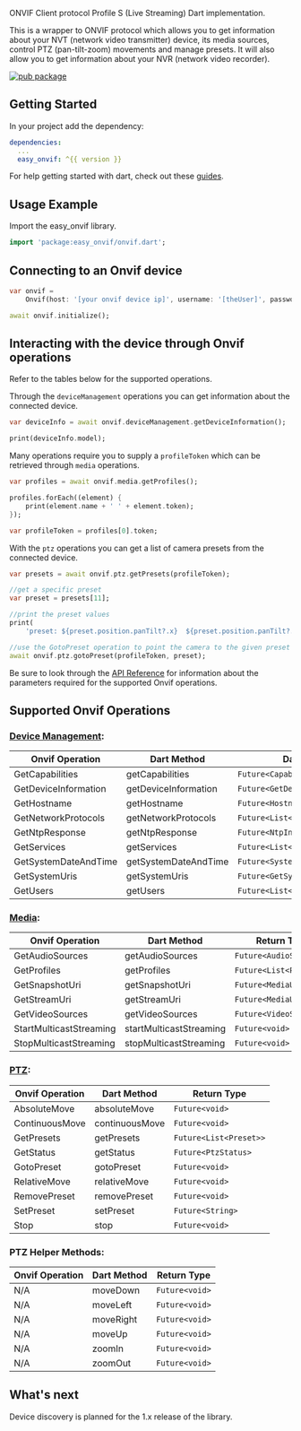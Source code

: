 ONVIF Client protocol Profile S (Live Streaming) Dart implementation.

This is a wrapper to ONVIF protocol which allows you to get information about your NVT (network video transmitter) device, its media sources, control PTZ (pan-tilt-zoom) movements and manage presets.  It will also allow you to get information about your NVR (network video recorder).

[![pub package](https://img.shields.io/pub/v/easy_onvif.svg)](https://pub.dartlang.org/packages/easy_onvif)

## Getting Started
In your project add the dependency:

```yml
dependencies:
  ...
  easy_onvif: ^{{ version }}
```

For help getting started with dart, check out these [guides](https://dart.dev/guides).

## Usage Example
Import the easy_onvif library.

```dart
import 'package:easy_onvif/onvif.dart';
```

## Connecting to an Onvif device
```dart
var onvif =
	Onvif(host: '[your onvif device ip]', username: '[theUser]', password: '[thePassword]');

await onvif.initialize();
```

## Interacting with the device through Onvif operations

Refer to the tables below for the supported operations.

Through the `deviceManagement` operations you can get information about the connected device.

```dart
var deviceInfo = await onvif.deviceManagement.getDeviceInformation();

print(deviceInfo.model);
```

Many operations require you to supply a `profileToken` which can be retrieved through `media` operations.

```dart
var profiles = await onvif.media.getProfiles();

profiles.forEach((element) {
	print(element.name + ' ' + element.token);
});

var profileToken = profiles[0].token;
```

With the `ptz` operations you can get a list of camera presets from the connected device.

```dart
var presets = await onvif.ptz.getPresets(profileToken);

//get a specific preset
var preset = presets[11];

//print the preset values
print(
	'preset: ${preset.position.panTilt?.x}  ${preset.position.panTilt?.y}  ${preset.position.zoom?.x}');

//use the GotoPreset operation to point the camera to the given preset
await onvif.ptz.gotoPreset(profileToken, preset);
```

Be sure to look through the [API Reference](https://pub.dev/documentation/easy_onvif/latest/) for information about the parameters required for the supported Onvif operations.

## Supported Onvif Operations

### [Device Management](https://www.onvif.org/onvif/ver10/device/wsdl/devicemgmt.wsdl):

Onvif Operation			| Dart Method				| Dart Return Type
------------------------|---------------------------|------------------------------------
GetCapabilities 		| getCapabilities			|```Future<Capabilities>```
GetDeviceInformation	| getDeviceInformation		|```Future<GetDeviceInformationResponse>```
GetHostname				| getHostname				|```Future<HostnameInformation>```
GetNetworkProtocols		| getNetworkProtocols		|```Future<List<NetworkProtocol>>```
GetNtpResponse			| getNtpResponse			|```Future<NtpInformation>```
GetServices				| getServices				|```Future<List<Service>>```
GetSystemDateAndTime	| getSystemDateAndTime		|```Future<SystemDateAndTime>```
GetSystemUris			| getSystemUris				|```Future<GetSystemUrisResponse>```
GetUsers				| getUsers					|```Future<List<User>>```
		
### [Media](https://www.onvif.org/ver10/media/wsdl/media.wsdl):

Onvif Operation			| Dart Method				| Return Type
------------------------|---------------------------|------------------------------------
GetAudioSources			| getAudioSources			|```Future<AudioSource>```
GetProfiles				| getProfiles				|```Future<List<Profile>>```
GetSnapshotUri			| getSnapshotUri			|```Future<MediaUri>```
GetStreamUri			| getStreamUri				|```Future<MediaUri>```
GetVideoSources			| getVideoSources			|```Future<VideoSources>```
StartMulticastStreaming	| startMulticastStreaming	|```Future<void>```
StopMulticastStreaming	| stopMulticastStreaming	|```Future<void>```

### [PTZ](https://www.onvif.org/ver20/ptz/wsdl/ptz.wsdl):

Onvif Operation			| Dart Method				| Return Type
------------------------|---------------------------|------------------------------------
AbsoluteMove			| absoluteMove				|```Future<void>```
ContinuousMove			| continuousMove			|```Future<void>```
GetPresets				| getPresets				|```Future<List<Preset>>```
GetStatus				| getStatus					|```Future<PtzStatus>```
GotoPreset				| gotoPreset				|```Future<void>```
RelativeMove			| relativeMove				|```Future<void>```
RemovePreset			| removePreset				|```Future<void>```
SetPreset				| setPreset					|```Future<String>```
Stop					| stop						|```Future<void>```

### PTZ Helper Methods:

Onvif Operation			| Dart Method				| Return Type
------------------------|---------------------------|------------------------------------
N/A						| moveDown					|```Future<void>```
N/A						| moveLeft					|```Future<void>```
N/A						| moveRight					|```Future<void>```
N/A						| moveUp					|```Future<void>```
N/A						| zoomIn					|```Future<void>```
N/A						| zoomOut					|```Future<void>```

## What's next
Device discovery is planned for the 1.x release of the library.